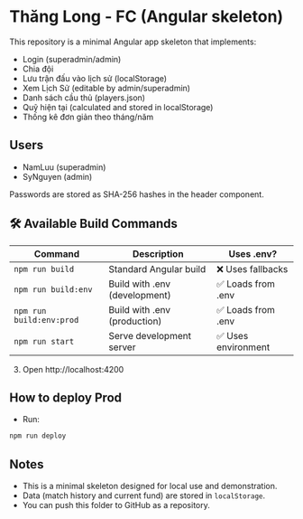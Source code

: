 # Thăng Long - FC (Angular skeleton)

This repository is a minimal Angular app skeleton that implements:
- Login (superadmin/admin)
- Chia đội 
- Lưu trận đấu vào lịch sử (localStorage)
- Xem Lịch Sử (editable by admin/superadmin)
- Danh sách cầu thủ (players.json)
- Quỹ hiện tại (calculated and stored in localStorage)
- Thống kê đơn giản theo tháng/năm

## Users
- NamLuu (superadmin)
- SyNguyen (admin)

Passwords are stored as SHA-256 hashes in the header component.

## 🛠️ **Available Build Commands**

| Command | Description | Uses .env? |
|---------|-------------|------------|
| `npm run build` | Standard Angular build | ❌ Uses fallbacks |
| `npm run build:env` | Build with .env (development) | ✅ Loads from .env |
| `npm run build:env:prod` | Build with .env (production) | ✅ Loads from .env |
| `npm run start` | Serve development server | ✅ Uses environment |

3. Open http://localhost:4200

## How to deploy Prod
- Run:
```bash
npm run deploy
```

## Notes
- This is a minimal skeleton designed for local use and demonstration.
- Data (match history and current fund) are stored in `localStorage`.
- You can push this folder to GitHub as a repository.
